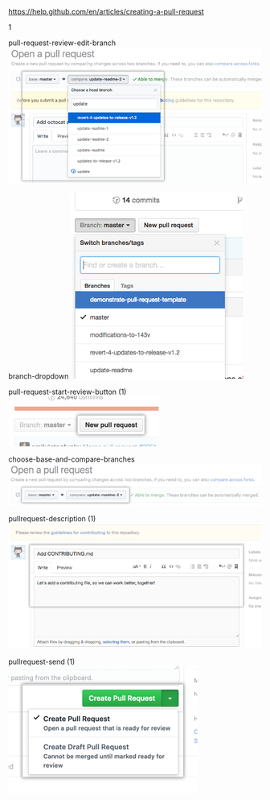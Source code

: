 https://help.github.com/en/articles/creating-a-pull-request


1

pull-request-review-edit-branch
![xxx](https://raw.githubusercontent.com/ChickenKyiv/awesome-git-article/master/img/PR/CreatePR/pull-request-review-edit-branch.png)

branch-dropdown
![xxx](https://raw.githubusercontent.com/ChickenKyiv/awesome-git-article/master/img/PR/CreatePR/branch-dropdown.png)

pull-request-start-review-button (1)
![xxx](https://raw.githubusercontent.com/ChickenKyiv/awesome-git-article/master/img/PR/CreatePR/pull-request-start-review-button.png)

choose-base-and-compare-branches
![xxx](https://raw.githubusercontent.com/ChickenKyiv/awesome-git-article/master/img/PR/CreatePR/choose-base-and-compare-branches.png)

pullrequest-description (1)
![xxx](https://raw.githubusercontent.com/ChickenKyiv/awesome-git-article/master/img/PR/CreatePR/pullrequest-description.png)

pullrequest-send (1)
![xxx](https://raw.githubusercontent.com/ChickenKyiv/awesome-git-article/master/img/PR/CreatePR/pullrequest-send.png)
